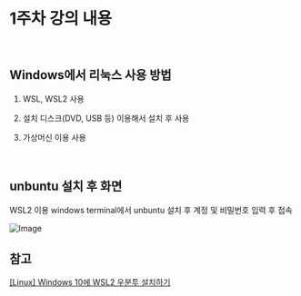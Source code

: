 # 1주차 강의 내용

<br>

## Windows에서 리눅스 사용 방법

1. WSL, WSL2 사용

2. 설치 디스크(DVD, USB 등) 이용해서 설치 후 사용

3. 가상머신 이용 사용

<br>

## unbuntu 설치 후 화면

WSL2 이용 windows terminal에서 unbuntu 설치 후 계정 및 비밀번호 입력 후 접속

![Image](https://github.com/user-attachments/assets/539adc61-cae6-408c-a4af-500623040306)

## 참고

[[Linux] Windows 10에 WSL2 우분투 설치하기](https://velog.io/@pikamon/Linux-3)
